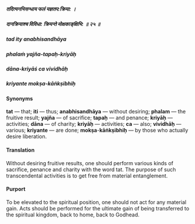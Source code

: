 ##### तदित्यनभिसन्धाय फलं यज्ञतप:क्रिया: ।
##### दानक्रियाश्च विविधा: क्रियन्ते मोक्षकाङ्‌क्षिभि: ॥ २५ ॥

##### tad ity anabhisandhāya
##### phalaṁ yajña-tapaḥ-kriyāḥ
##### dāna-kriyāś ca vividhāḥ
##### kriyante mokṣa-kāṅkṣibhiḥ

#### Synonyms

**tat** — that; **iti** — thus; **anabhisandhāya** — without desiring; **phalam** — the fruitive result; **yajña** — of sacrifice; **tapaḥ** — and penance; **kriyāḥ** — activities; **dāna** — of charity; **kriyāḥ** — activities; **ca** — also; **vividhāḥ** — various; **kriyante** — are done; **mokṣa**-**kāṅkṣibhiḥ** — by those who actually desire liberation.

#### Translation

Without desiring fruitive results, one should perform various kinds of sacrifice, penance and charity with the word tat. The purpose of such transcendental activities is to get free from material entanglement.

#### Purport

To be elevated to the spiritual position, one should not act for any material gain. Acts should be performed for the ultimate gain of being transferred to the spiritual kingdom, back to home, back to Godhead.